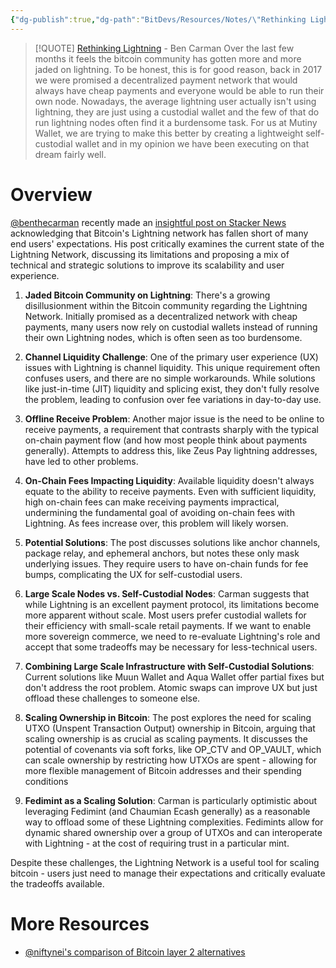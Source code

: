```yaml
---
{"dg-publish":true,"dg-path":"BitDevs/Resources/Notes/\"Rethinking Lightning\" Stacker News post from @benthecarman.md","permalink":"/bit-devs/resources/notes/rethinking-lightning-stacker-news-post-from-benthecarman/","title":"\"Rethinking Lightning\" Stacker News post from @benthecarman","tags":["bitdevs","bitcoin","lightning","socratic-30"],"noteIcon":"3","created":"2024-01-20T21:36:40.968-10:00","updated":"2024-01-20T22:35:54.528-10:00"}
---
```


> [!QUOTE] [Rethinking Lightning](https://stacker.news/items/379225) - Ben Carman
> Over the last few months it feels the bitcoin community has gotten more and more jaded on lightning. To be honest, this is for good reason, back in 2017 we were promised a decentralized payment network that would always have cheap payments and everyone would be able to run their own node. Nowadays, the average lightning user actually isn't using lightning, they are just using a custodial wallet and the few of that do run lightning nodes often find it a burdensome task. For us at Mutiny Wallet, we are trying to make this better by creating a lightweight self-custodial wallet and in my opinion we have been executing on that dream fairly well.

# Overview

[@benthecarman](https://twitter.com/benthecarman) recently made an [insightful post on Stacker News](https://stacker.news/items/379225) acknowledging that Bitcoin's Lightning network has fallen short of many end users' expectations. His post critically examines the current state of the Lightning Network, discussing its limitations and proposing a mix of technical and strategic solutions to improve its scalability and user experience.

1. **Jaded Bitcoin Community on Lightning**: There's a growing disillusionment within the Bitcoin community regarding the Lightning Network. Initially promised as a decentralized network with cheap payments, many users now rely on custodial wallets instead of running their own Lightning nodes, which is often seen as too burdensome.

2. **Channel Liquidity Challenge**: One of the primary user experience (UX) issues with Lightning is channel liquidity. This unique requirement often confuses users, and there are no simple workarounds. While solutions like just-in-time (JIT) liquidity and splicing exist, they don't fully resolve the problem, leading to confusion over fee variations in day-to-day use.

3. **Offline Receive Problem**: Another major issue is the need to be online to receive payments, a requirement that contrasts sharply with the typical on-chain payment flow (and how most people think about payments generally). Attempts to address this, like Zeus Pay lightning addresses, have led to other problems.

4. **On-Chain Fees Impacting Liquidity**: Available liquidity doesn't always equate to the ability to receive payments. Even with sufficient liquidity, high on-chain fees can make receiving payments impractical, undermining the fundamental goal of avoiding on-chain fees with Lightning. As fees increase over, this problem will likely worsen.

5. **Potential Solutions**: The post discusses solutions like anchor channels, package relay, and ephemeral anchors, but notes these only mask underlying issues. They require users to have on-chain funds for fee bumps, complicating the UX for self-custodial users.

6. **Large Scale Nodes vs. Self-Custodial Nodes**: Carman suggests that while Lightning is an excellent payment protocol, its limitations become more apparent without scale. Most users prefer custodial wallets for their efficiency with small-scale retail payments. If we want to enable more sovereign commerce, we need to re-evaluate Lightning's role and accept that some tradeoffs may be necessary for less-technical users.

7. **Combining Large Scale Infrastructure with Self-Custodial Solutions**: Current solutions like Muun Wallet and Aqua Wallet offer partial fixes but don't address the root problem. Atomic swaps can improve UX but just offload these challenges to someone else.

8. **Scaling Ownership in Bitcoin**: The post explores the need for scaling UTXO (Unspent Transaction Output) ownership in Bitcoin, arguing that scaling ownership is as crucial as scaling payments. It discusses the potential of covenants via soft forks, like OP_CTV and OP_VAULT, which can scale ownership by restricting how UTXOs are spent - allowing for more flexible management of Bitcoin addresses and their spending conditions

9. **Fedimint as a Scaling Solution**: Carman is particularly optimistic about leveraging Fedimint (and Chaumian Ecash generally) as a reasonable way to offload some of these Lightning complexities. Fedimints allow for dynamic shared ownership over a group of UTXOs and can interoperate with Lightning - at the cost of requiring trust in a particular mint.

Despite these challenges, the Lightning Network is a useful tool for scaling bitcoin - users just need to manage their expectations and critically evaluate the tradeoffs available. 

# More Resources
- [@niftynei's comparison of Bitcoin layer 2 alternatives](https://gist.github.com/niftynei/5f9373568e2cf6d15db6c7546a43f763)